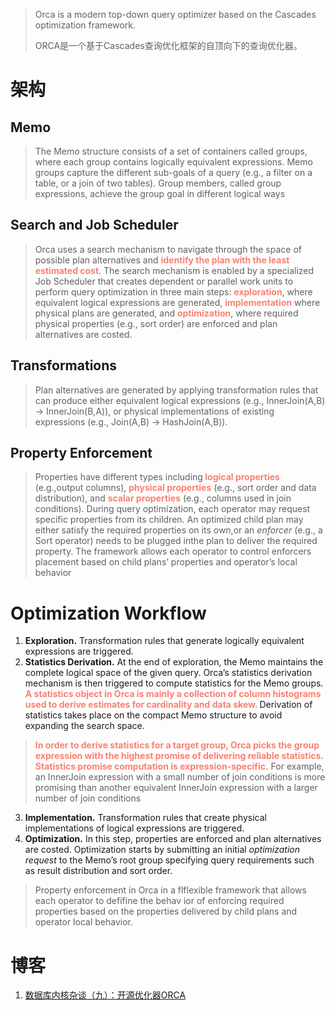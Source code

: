 > Orca is a modern top-down query optimizer based on the Cascades optimization framework.
>
> ORCA是一个基于Cascades查询优化框架的自顶向下的查询优化器。

# 架构

## Memo
> The Memo structure consists of a set of containers called groups, where each group contains logically equivalent expressions. Memo groups capture the different sub-goals of a query (e.g., a filter on a table, or a join of two tables). Group members, called group expressions, achieve the group goal in different logical ways
> 
> 

## Search and Job Scheduler
> Orca uses a search mechanism to navigate through the space of possible plan alternatives and <b><font color=FA8072>identify the plan with the least estimated cost</font></b>. The search mechanism is enabled by a specialized Job Scheduler that creates dependent or parallel work units to perform query optimization in three main steps: <b><font color=FA8072>exploration</font></b>, where equivalent logical expressions are generated, <b><font color=FA8072>implementation</font></b> where physical plans are generated, and <b><font color=FA8072>optimization</font></b>, where required physical properties (e.g., sort order) are enforced and plan alternatives are costed.

## Transformations
> Plan alternatives are generated by applying transformation rules that can produce either equivalent logical expressions (e.g., InnerJoin(A,B) → InnerJoin(B,A)), or physical implementations of existing expressions (e.g., Join(A,B) → HashJoin(A,B)).

## Property Enforcement
> Properties have different types including<b><font color=FA8072> logical properties</font></b> (e.g.,output columns), <b><font color=FA8072>physical properties</font></b> (e.g., sort order and data distribution), and <b><font color=FA8072>scalar properties</font></b>  (e.g., columns used in join conditions). During query optimization, each operator may request specific properties from its children. An optimized child plan may either satisfy the required properties on its own,or an *enforcer* (e.g., a Sort operator) needs to be plugged inthe plan to deliver the required property. The framework allows each operator to control enforcers placement based on child plans’ properties and operator’s local behavior

# Optimization Workflow

1. **Exploration.** Transformation rules that generate logically equivalent expressions are triggered.
2.  **Statistics Derivation.** At the end of exploration, the Memo maintains the complete logical space of the given query. Orca’s statistics derivation mechanism is then triggered to compute statistics for the Memo groups. <b><font color=FA8072>A statistics object in Orca is mainly a collection of column histograms used to derive estimates for cardinality and data skew. </font></b>Derivation of statistics takes place on the compact Memo structure to avoid expanding the search space.

> <b><font color=FA8072>In order to derive statistics for a target group, Orca picks the group expression with the highest promise of delivering reliable statistics. Statistics promise computation is expression-specific.</font></b> For example, an InnerJoin expression with a small number of join conditions is more promising than another equivalent InnerJoin expression with a larger number of join conditions 

3. **Implementation.** Transformation rules that create physical implementations of logical expressions are triggered.
4. **Optimization.** In this step, properties are enforced and plan alternatives are costed. Optimization starts by submitting an initial *optimization request* to the Memo’s root group specifying query requirements such as result distribution and sort order. 

> Property enforcement in Orca in a flflexible framework that allows each operator to defifine the behav ior of enforcing required properties based on the properties delivered by child plans and operator local behavior.

# 博客

1. [数据库内核杂谈（九）：开源优化器ORCA](https://www.infoq.cn/article/5o16ehoz5zk6fzpsjpt2)
